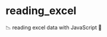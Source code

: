 # reading_excel
:chart_with_downwards_trend: reading excel data with JavaScript :currency_exchange:
